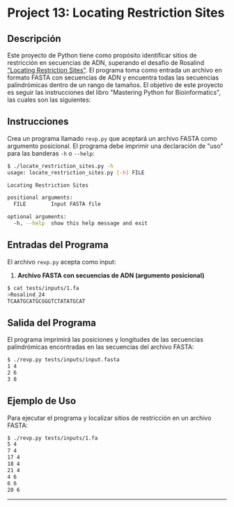# Project 13: Locating Restriction Sites

## Descripción

Este proyecto de Python tiene como propósito identificar sitios de restricción en secuencias de ADN, superando el desafío de Rosalind ["Locating Restriction Sites"](https://rosalind.info/problems/revp/). El programa toma como entrada un archivo en formato FASTA con secuencias de ADN y encuentra todas las secuencias palindrómicas dentro de un rango de tamaños. El objetivo de este proyecto es seguir las instrucciones del libro "Mastering Python for Bioinformatics", las cuales son las siguientes:

## Instrucciones

Crea un programa llamado `revp.py` que aceptará un archivo FASTA como argumento posicional. El programa debe imprimir una declaración de "uso" para las banderas `-h` o `--help`:

```sh
$ ./locate_restriction_sites.py -h
usage: locate_restriction_sites.py [-h] FILE

Locating Restriction Sites

positional arguments:
  FILE        Input FASTA file

optional arguments:
  -h, --help  show this help message and exit
```

## Entradas del Programa

El archivo `revp.py` acepta como input:

1. **Archivo FASTA con secuencias de ADN (argumento posicional)**

```sh
$ cat tests/inputs/1.fa
>Rosalind_24
TCAATGCATGCGGGTCTATATGCAT
```

## Salida del Programa

El programa imprimirá las posiciones y longitudes de las secuencias palindrómicas encontradas en las secuencias del archivo FASTA:

```sh
$ ./revp.py tests/inputs/input.fasta
1 4
2 6
3 8
```

## Ejemplo de Uso

Para ejecutar el programa y localizar sitios de restricción en un archivo FASTA:

```sh
$ ./revp.py tests/inputs/1.fa
5 4
7 4
17 4
18 4
21 4
4 6
6 6
20 6
```

---
